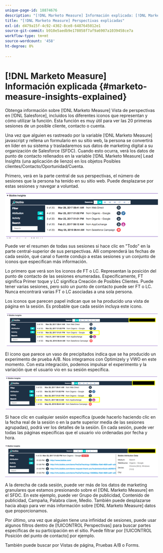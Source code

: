 ```yaml
---
unique-page-id: 18874676
description: "[!DNL Marketo Measure] Información explicada: [!DNL Marketo Measure] - Documentación del producto"
title: "[!DNL Marketo Measure] Perspectivas explicadas"
exl-id: d479a15f-4c92-4302-8ce8-6487645012e1
source-git-commit: b910e5aedb9e178058f7af9a6907a1039458ce7a
workflow-type: tm+mt
source-wordcount: '458'
ht-degree: 0%

---
```


# [!DNL Marketo Measure] Información explicada {#marketo-measure-insights-explained}

Obtenga información sobre [!DNL Marketo Measure] Vista de perspectivas en [!DNL Salesforce], incluidos los diferentes iconos que representan y cómo utilizar la función. Esta función es muy útil para ver las 20 primeras sesiones de un posible cliente, contacto o cuenta.

Una vez que alguien es rastreado por la variable [!DNL Marketo Measure] javascript y rellena un formulario en su sitio web, la persona se convertirá en líder en su sistema y trasladaremos sus datos de marketing digital a su organización de Salesforce (SFDC). Cuando esto ocurra, verá los datos de punto de contacto rellenados en la variable [!DNL Marketo Measure] Lead Insights (una aplicación de lienzo) en los objetos Posibles clientes/Contacto/Oportunidad/Cuenta.

Primero, verá en la parte central de sus perspectivas, el número de sesiones que la persona ha tenido en su sitio web. Puede desplazarse por estas sesiones y navegar a voluntad.

![](assets/1.png)

Puede ver el resumen de todas sus sesiones si hace clic en &quot;Todo&quot; en la parte central-superior de sus perspectivas. Allí comprenderá las fechas de cada sesión, qué canal o fuente condujo a estas sesiones y un conjunto de iconos que especifican más información.

Lo primero que verá son los iconos de FT o LC. Representan la posición del punto de contacto de las sesiones enumeradas. Específicamente, FT significa Primer toque y LC significa Creación de Posibles Clientes. Puede tener varias sesiones, pero solo un punto de contacto puede ser FT o LC. Nunca encontrará varias FT o LC asociadas a una sola persona.

Los iconos que parecen papel indican que se ha producido una vista de página en la sesión. Es probable que cada sesión incluya este icono.

![](assets/2.png)

El icono que parece un vaso de precipitados indica que se ha producido un experimento de prueba A/B. Nos integramos con Optimizely y VWO en este momento. Con esta integración, podemos impulsar el experimento y la variación que el usuario vio en su sesión específica.

![](assets/3.png)

Si hace clic en cualquier sesión específica (puede hacerlo haciendo clic en la fecha real de la sesión o en la parte superior media de las sesiones agrupadas), podrá ver los detalles de la sesión. En cada sesión, puede ver todas las páginas específicas que el usuario vio ordenadas por fecha y hora.

![](assets/4.png)

A la derecha de cada sesión, puede ver más de los datos de marketing granulares que estamos presionando sobre el [!DNL Marketo Measure] en el SFDC. En este ejemplo, puede ver Grupo de publicidad, Contenido de publicidad, Campaña, Palabra clave, Medio. También puede desplazarse hacia abajo para ver más información sobre [!DNL Marketo Measure] datos que proporcionamos.

Por último, una vez que alguien tiene una infinidad de sesiones, puede usar algunos filtros dentro de [!UICONTROL Perspectivas] para buscar partes específicas de su participación en el sitio. Puede filtrar por [!UICONTROL Posición del punto de contacto] por ejemplo.

También puede buscar por Vistas de página, Pruebas A/B o Forms.
